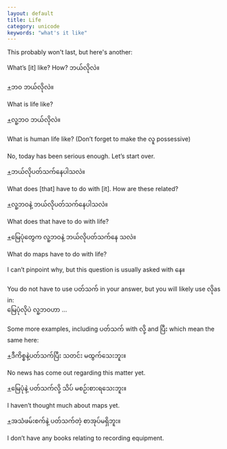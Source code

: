 ```yaml
---
layout: default
title: Life
category: unicode
keywords: "what's it like"
---
```


<p>This probably won't last, but here's another:</p>

<p>What’s [it] like? How? <span class='mm3'>ဘယ်လိုလဲ။</span></p>

<p class='hide-trigger'><a href="#">+</a><span class='mm3'>ဘဝ ဘယ်လိုလဲ။</span></p>
<p class='hide-this'>What is life like?</p>

<p class='hide-trigger'><a href="#">+</a><span class='mm3'>လူ့ဘဝ ဘယ်လိုလဲ။</span></p>
<p class='hide-this'>What is human life like? (Don’t forget to make the <span class='mm3'>လူ</span> possessive)</p>

<p>No, today has been serious enough. Let’s start over.</p>

<p class='hide-trigger'><a href="#">+</a><span class='mm3'>ဘယ်လိုပတ်သက်နေပါသလဲ။</span></p>
<p class='hide-this'>What does [that] have to do with [it]. How are these related?</p>

<p class='hide-trigger'><a href="#">+</a><span class='mm3'>လူ့ဘဝနဲ့ ဘယ်လိုပတ်သက်နေပါသလဲ။</span></p>
<p class='hide-this'>What does that have to do with life?</p>

<p class='hide-trigger'><a href="#">+</a><span class='mm3'>မြေပုံတွေက လူ့ဘဝနဲ့ ဘယ်လိုပတ်သက်နေ သလဲ။</span></p>
<p class='hide-this'>What do maps have to do with life?</p>

<p>I can’t pinpoint why, but this question is usually asked with <span class='mm3'>နေ။</span></p>
<p>You do not have to use <span class='mm3'>ပတ်သက်</span> in your answer, but you will likely use <span class='mm3'>လို</span>as in:<br>
<span class='mm3'>မြေပုံလိုပဲ လူ့ဘဝဟာ </span>...</p>

<p>Some more examples, including <span class='mm3'>ပတ်သက်</span> with <span class='mm3'>လို့</span> and <span class='mm3'>ပြီး</span> which mean the same here:</p>
<p class='hide-trigger'><a href="#">+</a><span class='mm3'>ဒီကိစ္စနဲ့ပတ်သက်ပြီး သတင်း မထွက်သေးဘူး။</span></p>
<p class='hide-this'>No news has come out regarding this matter yet.</p>
<p class='hide-trigger'><a href="#">+</a><span class='mm3'>မြေပုံနဲ့ ပတ်သက်လို့ သိပ် မစဉ်းစားရသေးဘူး။</span></p>
<p class='hide-this'>I haven’t thought much about maps yet.</p>
<p class='hide-trigger'><a href="#">+</a><span class='mm3'>အသံဖမ်းစက်နဲ့ ပတ်သက်တဲ့ စာအုပ်မရှိဘူး။</span></p>
<p class='hide-this'>I don’t have any books relating to recording equipment.</p>
